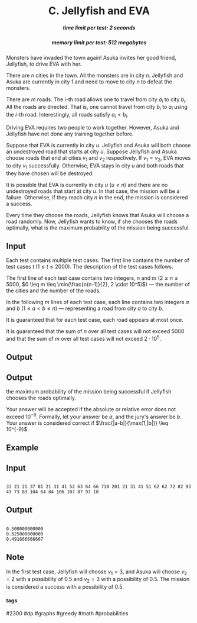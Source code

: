 <h1 style='text-align: center;'> C. Jellyfish and EVA</h1>

<h5 style='text-align: center;'>time limit per test: 2 seconds</h5>
<h5 style='text-align: center;'>memory limit per test: 512 megabytes</h5>

Monsters have invaded the town again! Asuka invites her good friend, Jellyfish, to drive EVA with her.

There are $n$ cities in the town. All the monsters are in city $n$. Jellyfish and Asuka are currently in city $1$ and need to move to city $n$ to defeat the monsters.

There are $m$ roads. The $i$-th road allows one to travel from city $a_i$ to city $b_i$. All the roads are directed. That is, one cannot travel from city $b_i$ to $a_i$ using the $i$-th road. Interestingly, all roads satisfy $a_i<b_i$.

Driving EVA requires two people to work together. However, Asuka and Jellyfish have not done any training together before.

Suppose that EVA is currently in city $u$. Jellyfish and Asuka will both choose an undestroyed road that starts at city $u$. Suppose Jellyfish and Asuka choose roads that end at cities $v_1$ and $v_2$ respectively. If $v_1 = v_2$, EVA moves to city $v_1$ successfully. Otherwise, EVA stays in city $u$ and both roads that they have chosen will be destroyed.

It is possible that EVA is currently in city $u$ ($u \neq n$) and there are no undestroyed roads that start at city $u$. In that case, the mission will be a failure. Otherwise, if they reach city $n$ in the end, the mission is considered a success.

Every time they choose the roads, Jellyfish knows that Asuka will choose a road randomly. Now, Jellyfish wants to know, if she chooses the roads optimally, what is the maximum probability of the mission being successful.

## Input

Each test contains multiple test cases. The first line contains the number of test cases $t$ ($1 \leq t \leq 2000$). The description of the test cases follows.

The first line of each test case contains two integers, $n$ and $m$ ($2 \leq n \leq 5000$, $0 \leq m \leq \min(\frac{n(n-1)}{2}, 2 \cdot 10^5)$) — the number of the cities and the number of the roads.

In the following $m$ lines of each test case, each line contains two integers $a$ and $b$ ($1 \leq a < b \leq n$) — representing a road from city $a$ to city $b$.

It is guaranteed that for each test case, each road appears at most once.

It is guaranteed that the sum of $n$ over all test cases will not exceed $5000$ and that the sum of $m$ over all test cases will not exceed $2 \cdot 10^5$.

## Output

## Output

 the maximum probability of the mission being successful if Jellyfish chooses the roads optimally.

Your answer will be accepted if the absolute or relative error does not exceed $10^{-9}$. Formally, let your answer be $a$, and the jury's answer be $b$. Your answer is considered correct if $\frac{|a-b|}{\max(1,|b|)} \leq 10^{-9}$.

## Example

## Input


```

33 21 21 37 81 21 31 41 52 63 64 66 710 201 21 31 41 51 62 62 72 82 93 43 73 83 104 64 84 106 107 87 97 10
```
## Output


```

0.500000000000
0.625000000000
0.491666666667

```
## Note

In the first test case, Jellyfish will choose $v_1=3$, and Asuka will choose $v_2=2$ with a possibility of $0.5$ and $v_2=3$ with a possibility of $0.5$. The mission is considered a success with a possibility of $0.5$.



#### tags 

#2300 #dp #graphs #greedy #math #probabilities 